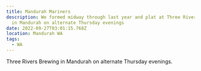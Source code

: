 ```yaml
---
title: Mandurah Mariners
description: We formed midway through last year and plat at Three Rivers Brewing
  in Mandurah on alternate Thursday evenings
date: 2022-09-27T03:01:15.768Z
location: Mandurah WA
tags:
  - WA
---
```

Three Rivers Brewing in Mandurah on alternate Thursday evenings.